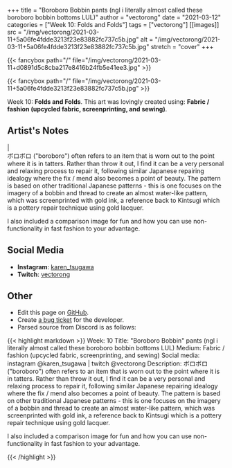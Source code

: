 +++
title =       "Boroboro Bobbin pants  (ngl i literally almost called these boroboro bobbin bottoms LUL)"
author =      "vectorong"
date =        "2021-03-12"
categories =  ["Week 10: Folds and Folds"]
tags =        ["vectorong"]
[[images]]
                      src = "/img/vectorong/2021-03-11+5a06fe4fdde3213f23e83882fc737c5b.jpg"
                      alt = "/img/vectorong/2021-03-11+5a06fe4fdde3213f23e83882fc737c5b.jpg"
                      stretch = "cover"
+++


{{< fancybox path="/" file="/img/vectorong/2021-03-11+d0891d5c8cba217e8416b24fb5e41ee3.jpg" >}}

{{< fancybox path="/" file="/img/vectorong/2021-03-11+5a06fe4fdde3213f23e83882fc737c5b.jpg" >}}


Week 10: **Folds and Folds**. This art was lovingly created using: **Fabric / fashion (upcycled fabric, screenprinting, and sewing)**.

## Artist's Notes

|   
ボロボロ ("boroboro") often refers to an item that is worn out to the point where it is in tatters. Rather than throw it out, I find it can be a very personal and relaxing process to repair it, following similar Japanese repairing idealogy where the fix / mend also becomes a point of beauty. The pattern is based on other traditional Japanese patterns - this is one focuses on the imagery of a bobbin and thread to create an almost water-like pattern, which was screenprinted with gold ink, a reference back to Kintsugi which is a pottery repair technique using gold lacquer.

I also included a comparison image for fun and how you can use non-functionality in fast fashion to your advantage.

## Social Media

- **Instagram**: [karen_tsugawa]()
- **Twitch**: [vectorong]()


## Other

- Edit this page on [GitHub](https://github.com/teaminkling/web-refresh/edit/main/blog/content/blog/vectorong-week-10-c07e.md).
- Create [a bug ticket](https://github.com/teaminkling/web-refresh/issues/new?assignees=&labels=bug&template=problem-report.md&title=) for the developer.
- Parsed source from Discord is as follows:

{{< highlight markdown >}}
Week: 10
Title: "Boroboro Bobbin" pants  (ngl i literally almost called these boroboro bobbin bottoms LUL)
Medium: Fabric / fashion (upcycled fabric, screenprinting, and sewing)
Social media: instagram @karen_tsugawa  |  twitch @vectorong 
Description: ボロボロ ("boroboro") often refers to an item that is worn out to the point where it is in tatters. Rather than throw it out, I find it can be a very personal and relaxing process to repair it, following similar Japanese repairing idealogy where the fix / mend also becomes a point of beauty. The pattern is based on other traditional Japanese patterns - this is one focuses on the imagery of a bobbin and thread to create an almost water-like pattern, which was screenprinted with gold ink, a reference back to Kintsugi which is a pottery repair technique using gold lacquer.

I also included a comparison image for fun and how you can use non-functionality in fast fashion to your advantage.


{{< /highlight >}}